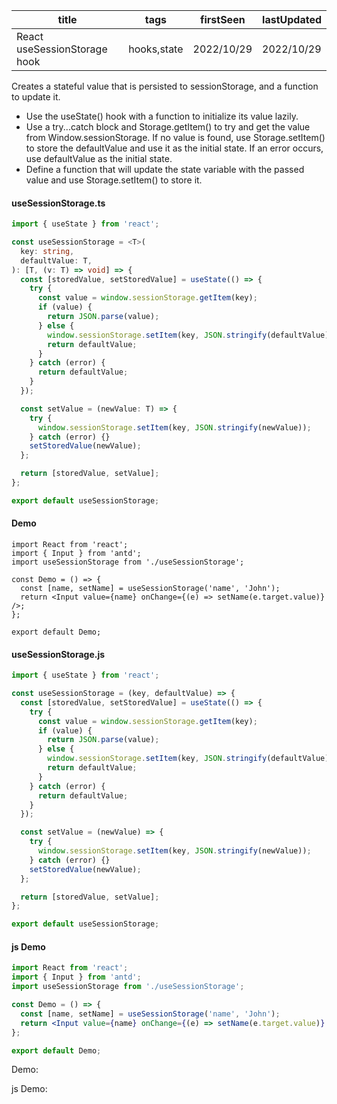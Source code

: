 | title                        | tags        | firstSeen  | lastUpdated |
| ---------------------------- | ----------- | ---------- | ----------- |
| React useSessionStorage hook | hooks,state | 2022/10/29 | 2022/10/29  |

Creates a stateful value that is persisted to sessionStorage, and a function to update it.

- Use the useState() hook with a function to initialize its value lazily.
- Use a try...catch block and Storage.getItem() to try and get the value from Window.sessionStorage. If no value is found, use Storage.setItem() to store the defaultValue and use it as the initial state. If an error occurs, use defaultValue as the initial state.
- Define a function that will update the state variable with the passed value and use Storage.setItem() to store it.

#### useSessionStorage.ts

```ts
import { useState } from 'react';

const useSessionStorage = <T>(
  key: string,
  defaultValue: T,
): [T, (v: T) => void] => {
  const [storedValue, setStoredValue] = useState(() => {
    try {
      const value = window.sessionStorage.getItem(key);
      if (value) {
        return JSON.parse(value);
      } else {
        window.sessionStorage.setItem(key, JSON.stringify(defaultValue));
        return defaultValue;
      }
    } catch (error) {
      return defaultValue;
    }
  });

  const setValue = (newValue: T) => {
    try {
      window.sessionStorage.setItem(key, JSON.stringify(newValue));
    } catch (error) {}
    setStoredValue(newValue);
  };

  return [storedValue, setValue];
};

export default useSessionStorage;
```

#### Demo

```tsx | pure
import React from 'react';
import { Input } from 'antd';
import useSessionStorage from './useSessionStorage';

const Demo = () => {
  const [name, setName] = useSessionStorage('name', 'John');
  return <Input value={name} onChange={(e) => setName(e.target.value)} />;
};

export default Demo;
```

#### useSessionStorage.js

```js
import { useState } from 'react';

const useSessionStorage = (key, defaultValue) => {
  const [storedValue, setStoredValue] = useState(() => {
    try {
      const value = window.sessionStorage.getItem(key);
      if (value) {
        return JSON.parse(value);
      } else {
        window.sessionStorage.setItem(key, JSON.stringify(defaultValue));
        return defaultValue;
      }
    } catch (error) {
      return defaultValue;
    }
  });

  const setValue = (newValue) => {
    try {
      window.sessionStorage.setItem(key, JSON.stringify(newValue));
    } catch (error) {}
    setStoredValue(newValue);
  };

  return [storedValue, setValue];
};

export default useSessionStorage;
```

#### js Demo

```jsx | pure
import React from 'react';
import { Input } from 'antd';
import useSessionStorage from './useSessionStorage';

const Demo = () => {
  const [name, setName] = useSessionStorage('name', 'John');
  return <Input value={name} onChange={(e) => setName(e.target.value)} />;
};

export default Demo;
```

Demo:

<code src="./Demo.tsx"></code>

js Demo:

<code src="./js/Demo.jsx"></code>
